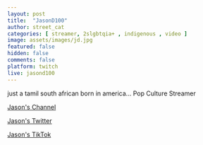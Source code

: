 ```yaml
---
layout: post
title:  "JasonD100"
author: street_cat
categories: [ streamer, 2slgbtqia+ , indigenous , video ]
image: assets/images/jd.jpg
featured: false
hidden: false
comments: false
platform: twitch
live: jasond100
---
```


just a tamil south african born in america...
Pop Culture Streamer


<a href="https://www.twitch.tv/jasond100">Jason's Channel</a>

<a href="https://x.com/notjasond100">Jason's Twitter</a>

<a href="https://www.tiktok.com/@jasond100ontwitch">Jason's TikTok</a>
